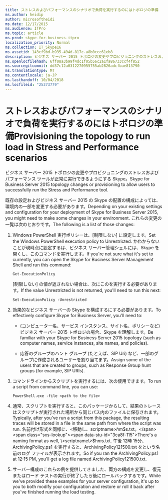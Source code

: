 ```yaml
---
title: ストレスおよびパフォーマンスのシナリオで負荷を実行するのにはトポロジの準備
ms.author: heidip
author: microsoftheidi
ms.date: 12/17/2015
ms.audience: ITPro
ms.topic: article
ms.prod: skype-for-business-itpro
localization_priority: Normal
ms.collection: IT_Skype16
ms.assetid: 143cf9bd-b935-494d-817c-a8b0ccc61eb8
description: ビジネス サーバー 2015 トポロジの変更やプロビジョニングのストレスおよびパフォーマンス ツールが正常に実行できるようにする Skype。
ms.openlocfilehash: 6ff08a3b99f4dc1f05b56c2a1fa86733ccf4f852
ms.sourcegitcommit: dd37c12a0312270955755ab2826adcfbae813790
ms.translationtype: MT
ms.contentlocale: ja-JP
ms.lasthandoff: 10/04/2018
ms.locfileid: "25373779"
---
```

# <a name="provisioning-the-topology-to-run-load-in-stress-and-performance-scenarios"></a><span data-ttu-id="3ca8f-103">ストレスおよびパフォーマンスのシナリオで負荷を実行するのにはトポロジの準備</span><span class="sxs-lookup"><span data-stu-id="3ca8f-103">Provisioning the topology to run load in Stress and Performance scenarios</span></span>
 
<span data-ttu-id="3ca8f-104">ビジネス サーバー 2015 トポロジの変更やプロビジョニングのストレスおよびパフォーマンス ツールが正常に実行できるようにする Skype。</span><span class="sxs-lookup"><span data-stu-id="3ca8f-104">Skype for Business Server 2015 topology changes or provisioning to allow users to successfully run the Stress and Performance tool.</span></span>
  
<span data-ttu-id="3ca8f-105">既存の設定およびビジネス サーバー 2015 の Skype の配置の構成によっては、環境内の一部を変更する必要があります。</span><span class="sxs-lookup"><span data-stu-id="3ca8f-105">Depending on your existing settings and configuration for your deployment of Skype for Business Server 2015, you might need to make some changes in your environment.</span></span> <span data-ttu-id="3ca8f-106">これらの変更の一覧は次のとおりです。</span><span class="sxs-lookup"><span data-stu-id="3ca8f-106">The following is a list of those changes:</span></span>
  
1. <span data-ttu-id="3ca8f-107">Windows PowerShell 実行ポリシーは、[制限しない] に設定します。</span><span class="sxs-lookup"><span data-stu-id="3ca8f-107">Set the Windows PowerShell execution policy to Unrestricted.</span></span> <span data-ttu-id="3ca8f-108">かわからないことが現時点に設定するは、ビジネス サーバー管理シェルには、Skype を開くし、このコマンドを実行します。</span><span class="sxs-lookup"><span data-stu-id="3ca8f-108">If you're not sure what it's set to currently, you can open the Skype for Business Server Management Shell and run this command:</span></span>
    
   ```
   Get-ExecutionPolicy
   ```

   <span data-ttu-id="3ca8f-109">[制限しない] の値が返されない場合は、次にこのを実行する必要があります。</span><span class="sxs-lookup"><span data-stu-id="3ca8f-109">If the value Unrestricted is not returned, you'll need to run this next:</span></span>
    
   ```
   Set-ExecutionPolicy -Unrestricted
   ```

2. <span data-ttu-id="3ca8f-110">効果的なビジネス サーバーの Skype を構成するにする必要があります。</span><span class="sxs-lookup"><span data-stu-id="3ca8f-110">To effectively configure Skype for Business Server, you'll need to:</span></span>
    
    - <span data-ttu-id="3ca8f-111">(コンピューター名、サービス インスタンス、サイト名、ポリシーなど) ビジネス サーバー 2015 トポロジの場合、Skype を理解します。</span><span class="sxs-lookup"><span data-stu-id="3ca8f-111">Be familiar with your Skype for Business Server 2015 topology (such as computer names, service instances, site names, and policies).</span></span>
    
    - <span data-ttu-id="3ca8f-112">応答のグループのハント グループ (たとえば、SIP Uri) など、一部のグループに作成されるユーザーを割り当てます。</span><span class="sxs-lookup"><span data-stu-id="3ca8f-112">Assign some of the users that are created to groups, such as Response Group hunt groups (for example, SIP URIs).</span></span>
    
3. <span data-ttu-id="3ca8f-113">コマンドラインからスクリプトを実行するには、次の使用できます。</span><span class="sxs-lookup"><span data-stu-id="3ca8f-113">To run a script from command line, you can use:</span></span>
    
   ```
   PowerShell.exe -file <path to the file>
   ```

4. <span data-ttu-id="3ca8f-114">通常、スクリプトを実行すると、このパッケージからして、結果のトレースはスクリプトが実行された場所から同じパス内のファイルに保存されます。</span><span class="sxs-lookup"><span data-stu-id="3ca8f-114">Typically, after you've run a script from this package, the resulting traces will be stored in a file in the same path from where the script was run.</span></span> <span data-ttu-id="3ca8f-115">名前付け形式を同様に、\<移動し、scriptname\>$h$m$s.txt。</span><span class="sxs-lookup"><span data-stu-id="3ca8f-115">There's a naming format as well, \<scriptname\>$h$m$s.txt.</span></span> <span data-ttu-id="3ca8f-116">午後 12時 15分、ArchivingPolicy.ps1 を実行すると、ArchivingPolicy121500.txt をという名前のログ ファイルが表示されます。</span><span class="sxs-lookup"><span data-stu-id="3ca8f-116">So if you ran the ArchivingPolicy.ps1 at 12:15 PM, you'll get a log file named ArchivingPolicy121500.txt.</span></span>
    
5. <span data-ttu-id="3ca8f-117">サーバー構成のこれらの例を提供してきました、両方の構成を変更し、復元またはロード テストの実行が終了したら後にロールバックするです。</span><span class="sxs-lookup"><span data-stu-id="3ca8f-117">While we've provided these examples for your server configuration, it's up to you to both modify your configuration and restore or roll it back after you've finished running the load testing.</span></span>
    

